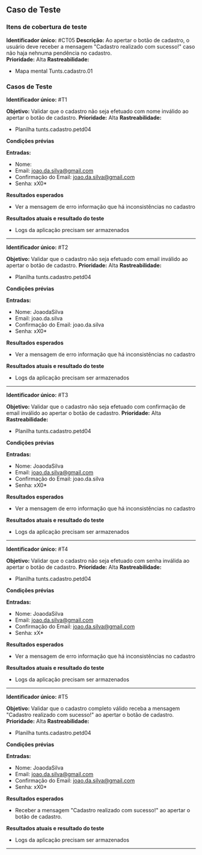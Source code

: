 ## Caso de Teste
### Itens de cobertura de teste
   **Identificador único:** #CT05
   **Descrição:** Ao apertar o botão de cadastro, o usuário deve receber a mensagem "Cadastro realizado com sucesso!" caso não haja nehnuma pendência no cadastro.	
   **Prioridade:** Alta
   **Rastreabilidade:**
- Mapa mental Tunts.cadastro.01

### Casos de Teste

**Identificador único:** #T1

**Objetivo:** Validar que o cadastro não seja efetuado com nome inválido ao apertar o botão de cadastro.
**Prioridade:** Alta
**Rastreabilidade:** 
- Planilha tunts.cadastro.petd04

**Condições prévias**

**Entradas:**
- Nome:
- Email: joao.da.silva@gmail.com
- Confirmação do Email: joao.da.silva@gmail.com
- Senha: xX0*

**Resultados esperados**
- Ver a mensagem de erro informação que há inconsistências no cadastro

**Resultados atuais e resultado do teste**
- Logs da aplicação precisam ser armazenados

- - -- - -
**Identificador único:** #T2

**Objetivo:** Validar que o cadastro não seja efetuado com email inválido ao apertar o botão de cadastro.
**Prioridade:** Alta
**Rastreabilidade:** 
- Planilha tunts.cadastro.petd04

**Condições prévias**

**Entradas:**
- Nome: JoaodaSilva
- Email: joao.da.silva
- Confirmação do Email: joao.da.silva
- Senha: xX0*

**Resultados esperados**
- Ver a mensagem de erro informação que há inconsistências no cadastro

**Resultados atuais e resultado do teste**
- Logs da aplicação precisam ser armazenados

- - -
**Identificador único:** #T3

**Objetivo:** Validar que o cadastro não seja efetuado com confirmação de email inválido ao apertar o botão de cadastro.
**Prioridade:** Alta
**Rastreabilidade:** 
- Planilha tunts.cadastro.petd04

**Condições prévias**

**Entradas:**
- Nome: JoaodaSilva
- Email: joao.da.silva@gmail.com
- Confirmação do Email: joao.da.silva
- Senha: xX0*

**Resultados esperados**
- Ver a mensagem de erro informação que há inconsistências no cadastro

**Resultados atuais e resultado do teste**
- Logs da aplicação precisam ser armazenados

- - -
**Identificador único:** #T4

**Objetivo:** Validar que o cadastro não seja efetuado com senha inválida ao apertar o botão de cadastro.
**Prioridade:** Alta
**Rastreabilidade:** 
- Planilha tunts.cadastro.petd04

**Condições prévias**

**Entradas:**
- Nome: JoaodaSilva
- Email: joao.da.silva@gmail.com
- Confirmação do Email: joao.da.silva@gmail.com
- Senha: xX*

**Resultados esperados**
- Ver a mensagem de erro informação que há inconsistências no cadastro

**Resultados atuais e resultado do teste**
- Logs da aplicação precisam ser armazenados

- - -
**Identificador único:** #T5

**Objetivo:** Validar que o cadastro completo válido receba a mensagem "Cadastro realizado com sucesso!" ao apertar o botão de cadastro.
**Prioridade:** Alta
**Rastreabilidade:** 
- Planilha tunts.cadastro.petd04

**Condições prévias**

**Entradas:**
- Nome: JoaodaSilva
- Email: joao.da.silva@gmail.com
- Confirmação do Email: joao.da.silva@gmail.com
- Senha: xX0*

**Resultados esperados**
- Receber a mensagem "Cadastro realizado com sucesso!" ao apertar o botão de cadastro.

**Resultados atuais e resultado do teste**
- Logs da aplicação precisam ser armazenados

- - -